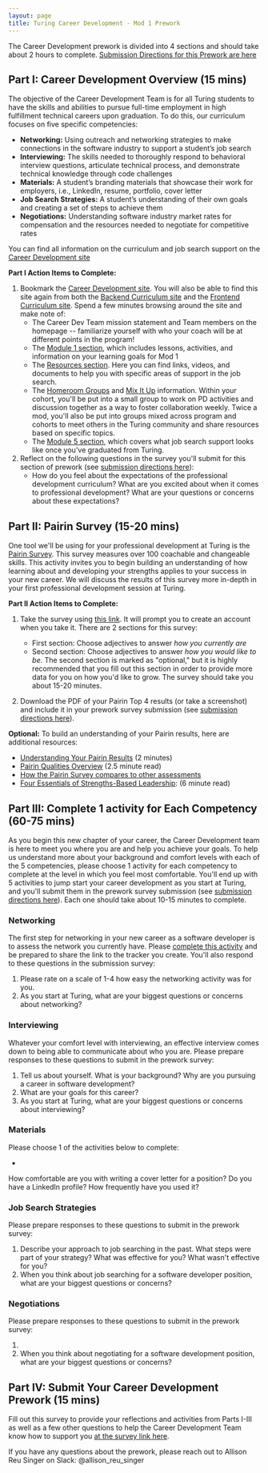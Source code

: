 ```yaml
---
layout: page
title: Turing Career Development - Mod 1 Prework
---
```


The Career Development prework is divided into 4 sections and should take about 2 hours to complete. [Submission Directions for this Prework are here](#submission)

## Part I: Career Development Overview (15 mins)
The objective of the Career Development Team is for all Turing students to have the skills and abilities to pursue full-time employment in high fulfillment technical careers upon graduation. To do this, our curriculum focuses on five specific competencies:

* **Networking:** Using outreach and networking strategies to make connections in the software industry to support a student’s job search
* **Interviewing:** The skills needed to thoroughly respond to behavioral interview questions, articulate technical process, and demonstrate technical knowledge through code challenges
* **Materials:** A student’s branding materials that showcase their work for employers, i.e., LinkedIn, resume, portfolio, cover letter
* **Job Search Strategies:** A student’s understanding of their own goals and creating a set of steps to achieve them
* **Negotiations:** Understanding software industry market rates for compensation and the resources needed to negotiate for competitive rates

You can find all information on the curriculum and job search support on the [Career Development site](https://careerdev.turing.edu)

**Part I Action Items to Complete:**
1. Bookmark the [Career Development site](https://careerdev.turing.edu). You will also be able to find this site again from both the [Backend Curriculum site](https://backend.turing.edu) and the [Frontend Curriculum site](https://frontend.turing.edu). Spend a few minutes browsing around the site and make note of:
    * The Career Dev Team mission statement and Team members on the homepage -- familiarize yourself with who your coach will be at different points in the program!
    * The [Module 1 section](/module_one/index), which includes lessons, activities, and information on your learning goals for Mod 1
    * The [Resources section](/resources/index). Here you can find links, videos, and documents to help you with specific areas of support in the job search.
    * The [Homeroom Groups](/student_discussion_groups/index) and [Mix It Up](/mixed_groups/index) information. Within your cohort, you'll be put into a small group to work on PD activities and discussion together as a way to foster collaboration weekly. Twice a mod, you'll also be put into groups mixed across program and cohorts to meet others in the Turing community and share resources based on specific topics.
    * The [Module 5 section](/module-5/index), which covers what job search support looks like once you've graduated from Turing.
2. Reflect on the following questions in the survey you'll submit for this section of prework (see [submission directions here](#submission)):
   * How do you feel about the expectations of the professional development curriculum? What are you excited about when it comes to professional development? What are your questions or concerns about these expectations?

## Part II: Pairin Survey (15-20 mins)
One tool we'll be using for your professional development at Turing is the [Pairin Survey](https://www.pairin.com/). This survey measures over 100 coachable and changeable skills. This activity invites you to begin building an understanding of how learning about and developing your strengths applies to your success in your new career. We will discuss the results of this survey more in-depth in your first professional development session at Turing. 

**Part II Action Items to Complete:**
1. Take the survey using [this link](https://survey.pairin.com/signup/15960/student). It will prompt you to create an account when you take it. There are 2 sections for this survey:
   * First section: Choose adjectives to answer _how you currently are_
   * Second section: Choose adjectives to answer _how you would like to be_. The second section is marked as "optional," but it is highly recommended that you fill out this section in order to provide more data for you on how you'd like to grow. The survey should take you about 15-20 minutes.
  
2. Download the PDF of your Pairin Top 4 results (or take a screenshot) and include it in your prework survey submission (see [submission directions here](#submission)).

**Optional:** To build an understanding of your Pairin results, here are additional resources:

   * [Understanding Your Pairin Results](https://www.youtube.com/watch?v=VXe3i_KjaSI) (2 minutes)
   * [Pairin Qualities Overview](/files/Pairin%20Top%20Qualities%20Overview.pdf) (2.5 minute read)
   * [How the Pairin Survey compares to other assessments](/files/Survey%20Comparisons.pdf)
   * [Four Essentials of Strengths-Based Leadership](http://www.forbes.com/sites/ekaterinawalter/2013/08/27/four-essentials-of-strength-based-leadership/#76b62a91fa21): (6 minute read)

## Part III: Complete 1 activity for Each Competency (60-75 mins)
As you begin this new chapter of your career, the Career Development team is here to meet you where you are and help you achieve your goals. To help us understand more about your background and comfort levels with each of the 5 competencies, please choose 1 activity for each competency to complete at the level in which you feel most comfortable. You'll end up with 5 activities to jump start your career development as you start at Turing, and you'll submit them in the prework survey submission (see [submission directions here](#submission)). Each one should take about 10-15 minutes to complete. 

### Networking
The first step for networking in your new career as a software developer is to assess the network you currently have. Please [complete this activity](/module-1-prework/networking_prework_activity) and be prepared to share the link to the tracker you create. You'll also respond to these questions in the submission survey:

1. Please rate on a scale of 1-4 how easy the networking activity was for you.
2. As you start at Turing, what are your biggest questions or concerns about networking? 

### Interviewing
Whatever your comfort level with interviewing, an effective interview comes down to being able to communicate about who you are. Please prepare responses to these questions to submit in the prework survey:

1. Tell us about yourself. What is your background? Why are you pursuing a career in software development?
2. What are your goals for this career?
3. As you start at Turing, what are your biggest questions or concerns about interviewing? 

### Materials
Please choose 1 of the activities below to complete:

* 

How comfortable are you with writing a cover letter for a position? 
Do you have a LinkedIn profile? How frequently have you used it?

### Job Search Strategies
Please prepare responses to these questions to submit in the prework survey:

1. Describe your approach to job searching in the past. What steps were part of your strategy? What was effective for you? What wasn't effective for you?
2. When you think about job searching for a software developer position, what are your biggest questions or concerns?

### Negotiations
Please prepare responses to these questions to submit in the prework survey:

1. 
2. When you think about negotiating for a software development position, what are your biggest questions or concerns?

## Part IV: Submit Your Career Development Prework (15 mins) <a name="submission"></a>
Fill out this survey to provide your reflections and activities from Parts I-III as well as a few other questions to help the Career Development Team know how to support you [at the survey link here](https://airtable.com/shrAI3LMVuM3cDwq6). 

If you have any questions about the prework, please reach out to Allison Reu Singer on Slack: @allison_reu_singer
